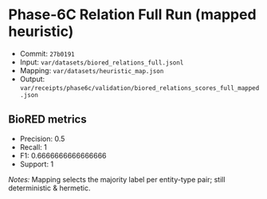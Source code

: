 # Phase-6C Relation Full Run (mapped heuristic)
- Commit: `27b0191`
- Input: `var/datasets/biored_relations_full.jsonl`
- Mapping: `var/datasets/heuristic_map.json`
- Output: `var/receipts/phase6c/validation/biored_relations_scores_full_mapped.json`

## BioRED metrics
- Precision: 0.5
- Recall: 1
- F1: 0.6666666666666666
- Support: 1

_Notes:_ Mapping selects the majority label per entity-type pair; still deterministic & hermetic.
